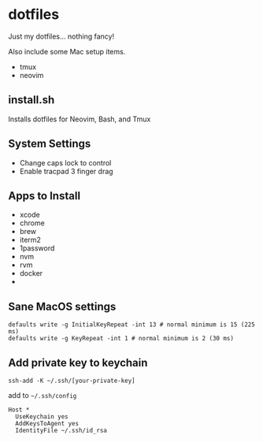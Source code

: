 dotfiles
========

Just my dotfiles... nothing fancy!

Also include some Mac setup items.

 - tmux
 - neovim

install.sh
---
Installs dotfiles for Neovim, Bash, and Tmux

System Settings
---
 - Change caps lock to control
 - Enable tracpad 3 finger drag

Apps to Install
---
- xcode
- chrome
- brew
- iterm2
- 1password
- nvm
- rvm
- docker
- 

Sane MacOS settings
---
```
defaults write -g InitialKeyRepeat -int 13 # normal minimum is 15 (225 ms)
defaults write -g KeyRepeat -int 1 # normal minimum is 2 (30 ms)
```

Add private key to keychain
---
```
ssh-add -K ~/.ssh/[your-private-key]
```
add to `~/.ssh/config`
```
Host *
  UseKeychain yes
  AddKeysToAgent yes
  IdentityFile ~/.ssh/id_rsa
```
